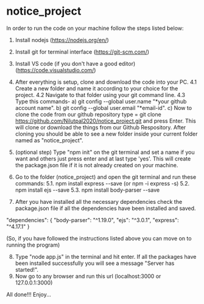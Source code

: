 # notice_project

In order to run the code on your machine follow the steps listed below:

1. Install nodejs (https://nodejs.org/en/)
2. Install git for terminal interface (https://git-scm.com/)
3. Install VS code (if you don't have a good editor) (https://code.visualstudio.com/)
4. After everything is setup, clone and download the code into your PC.
	4.1 Create a new folder and name it according to your choice for the project.
	4.2 Navigate to that folder using your git command line.
	4.3 Type this commands- 
		a) git config --global user.name "*your github account name".
		b) git config --global user.email "*email-id". 
		c) Now to clone the code from our github repository type = 
			git clone https://github.com/Nilutpal2020/notice_project.git  and press Enter.
		This will clone or download the things from our Github Respository. After cloning you should be able to see a new folder inside your current folder named as "notice_project".
 
5. (optional step) Type "npm init" on the git terminal and set a name if you want and others just press enter and at last type 'yes'. This will create the package.json file if it is not already created on your machine.
6. Go to the folder (notice_project) and open the git terminal and run these commands:
  5.1. npm install express --save (or npm -i express -s)
  5.2. npm install ejs --save
  5.3. npm install body-parser --save
7. After you have installed all the necessary dependencies check the package.json file if all the dependencies have been installed and saved.

  "dependencies": {
    "body-parser": "^1.19.0",
    "ejs": "^3.0.1",
    "express": "^4.17.1"
  }

 (So, if you have followed the instructions listed above you can move on to running the program)
 
 8. Type "node app.js" in the terminal and hit enter. If all the packages have been installed successfully you will see a message "Server has started!".
 9. Now go to any browser and run this url (localhost:3000 or 127.0.0.1:3000)
 
 All done!!! Enjoy...
